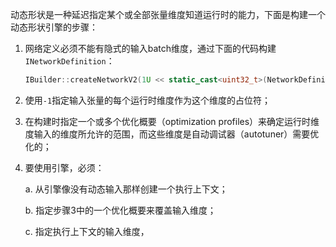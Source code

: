 动态形状是一种延迟指定某个或全部张量维度知道运行时的能力，下面是构建一个动态形状引擎的步骤：

1. 网络定义必须不能有隐式的输入batch维度，通过下面的代码构建`INetworkDefinition`：

   ```cpp
   IBuilder::createNetworkV2(1U << static_cast<uint32_t>(NetworkDefinitionCreationFlag::kEXPLICIT_BATCH));
   ```

2. 使用`-1`指定输入张量的每个运行时维度作为这个维度的占位符；

3. 在构建时指定一个或多个优化概要（optimization profiles）来确定运行时维度输入的维度所允许的范围，而这些维度是自动调试器（autotuner）需要优化的；

4. 要使用引擎，必须：

   a. 从引擎像没有动态输入那样创建一个执行上下文；

   b. 指定步骤3中的一个优化概要来覆盖输入维度；

   c. 指定执行上下文的输入维度，

